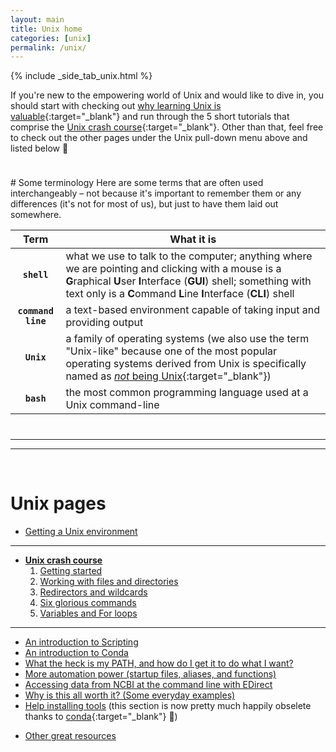 ```yaml
---
layout: main
title: Unix home
categories: [unix]
permalink: /unix/
---
```


{% include _side_tab_unix.html %}

If you're new to the empowering world of Unix and would like to dive in, you should start with checking out [why learning Unix is valuable](/unix/unix-intro#why-learn-unix){:target="_blank"} and run through the 5 short tutorials that comprise the [Unix crash course](/unix/unix-intro){:target="_blank"}. Other than that, feel free to check out the other pages under the Unix pull-down menu above and listed below 🙂

<hr style="height:10px; visibility:hidden;" />
# Some terminology 
Here are some terms that are often used interchangeably – not because it's important to remember them or any differences (it's not for most of us), but just to have them laid out somewhere. 

| Term     | What it is          |
|:-------------:|------------------|
| **`shell`** | what we use to talk to the computer; anything where we are pointing and clicking with a mouse is a **G**raphical **U**ser **I**nterface (**GUI**) shell; something with text only is a **C**ommand **L**ine **I**nterface (**CLI**) shell |  
| **`command line`** | a text-based environment capable of taking input and providing output |  
| **`Unix`** | a family of operating systems (we also use the term "Unix-like" because one of the most popular operating systems derived from Unix is specifically named as [*not* being Unix](https://en.wikipedia.org/wiki/GNU){:target="_blank"}) |  
| **`bash`** | the most common programming language used at a Unix command-line |  

<hr style="height:10px; visibility:hidden;" />

---
---
<br>

# Unix pages

* [Getting a Unix environment](/unix/getting_unix_env)

---

* **[Unix crash course](/unix/unix-intro)**  
	1. [Getting started](/unix/getting-started)
	2. [Working with files and directories](/unix/working-with-files-and-dirs)
	3. [Redirectors and wildcards](/unix/wild-redirectors)
	4. [Six glorious commands](/unix/six-glorious-commands)
	5. [Variables and For loops](/unix/for-loops)  

---

* [An introduction to Scripting](/unix/scripting)
* [An introduction to Conda](/unix/conda-intro)
* [What the heck is my PATH, and how do I get it to do what I want?](/unix/modifying_your_path)
* [More automation power (startup files, aliases, and functions)](/unix/more-automation-power)
* [Accessing data from NCBI at the command line with EDirect](/unix/ncbi_eutils)
* [Why is this all worth it? (Some everyday examples)](/unix/why)
* [Help installing tools](/unix/installing_tools) (this section is now pretty much happily obselete thanks to [conda](https://conda.io/en/latest/){:target="_blank"} 🙂)
<!--* [Some useful one-liners](/bash/one_liners)-->
* [Other great resources](/unix/other_resources)  

